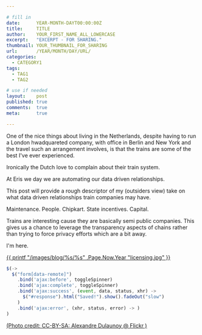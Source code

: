 ```yaml
---

# fill in
date:      YEAR-MONTH-DAYT00:00:00Z
title:     TITLE
author:    YOUR_FIRST_NAME_ALL_LOWERCASE
excerpt:   "EXCERPT - FOR SHARING."
thumbnail: YOUR_THUMBNAIL_FOR_SHARING
url:       /YEAR/MONTH/DAY/URL/
categories:
  - CATEGORY1
tags:
  - TAG1
  - TAG2

# use if needed
layout:    post
published: true
comments:  true
meta:      true

---
```


One of the nice things about living in the Netherlands, despite having to run a London hwadquareted company, with office in Berlin and New York and the travel such an arrangement involves, is that the trains are some of the best I've ever experienced.




Ironically the Dutch love to complain about their train system.




At Eris we day we are automating our data driven relationships.




This post will provide a rough descriptor of my (outsiders view) take on what data driven relationships train companies may have.




Maintenance.
People.
Chipkart.
State incentives.
Capital.




Trains are interesting cause they are basically semi public companies. This gives us a chance to leverage the transparency aspects of chains rather than trying to force privacy efforts which are a bit away.





I'm here.

[{{ printf "/images/blog/%s/%s" .Page.Now.Year "licensing.jpg" }}](https://flic.kr/p/5A9EER)


```javascript
$(->
  $("form[data-remote]")
    .bind('ajax:before', toggleSpinner)
    .bind('ajax:complete', toggleSpinner)
    .bind('ajax:success', (event, data, status, xhr) ->
      $("#response").html("Saved!").show().fadeOut("slow")
    )
    .bind('ajax:error', (xhr, status, error) -> )
)
```

[(Photo credit: CC-BY-SA: Alexandre Dulaunoy @ Flickr )](https://www.flickr.com/photos/adulau/)

